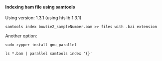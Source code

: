 
#### Indexing bam file using samtools

Using version: 1.3.1 (using htslib 1.3.1)

```
samtools index bowtie2_sampleNumber.bam >> files with .bai extension
```

Another option:
```
sudo zypper install gnu_parallel
```
```
ls *.bam | parallel samtools index '{}'
```
